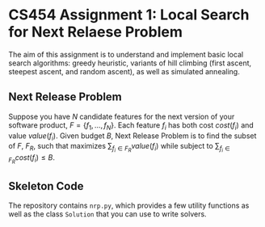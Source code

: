 # CS454 Assignment 1: Local Search for Next Relaese Problem

The aim of this assignment is to understand and implement basic local search algorithms: greedy heuristic, variants of hill climbing (first ascent, steepest ascent, and random ascent), as well as simulated annealing. 

## Next Release Problem

Suppose you have $N$ candidate features for the next version of your software product, $F = \{f_1, \ldots, f_N\}$. Each feature $f_i$ has both cost $cost(f_i)$ and value $value(f_i)$. Given budget $B$, Next Release Problem is to find the subset of $F$, $F_R$, such that maximizes $\sum_{f_i\in F_R}{value(f_i)}$ while subject to $\sum_{f_i\in F_R}{cost(f_i)} \leq B$.

## Skeleton Code

The repository contains `nrp.py`, which provides a few utility functions as well as the class `Solution` that you can use to write solvers. 